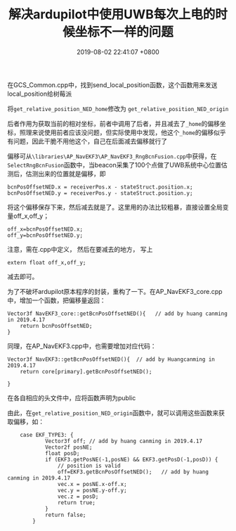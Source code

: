 ﻿---
layout: post
title: 解决ardupilot中使用UWB每次上电的时候坐标不一样的问题
date: 2019-08-02 22:41:07 +0800
categories: 技术 飞控
issue_id: 57
---

在GCS_Common.cpp中，找到send_local_position函数，这个函数用来发送local_position给树莓派

将`get_relative_position_NED_home`修改为 `get_relative_position_NED_origin`

后者作用为获取当前的相对坐标，前者中调用了后者，并且减去了`_home`的偏移坐标，照理来说使用前者应该没问题，但实际使用中发现，他这个`_home`的偏移似乎有问题，因此干脆不用他这个，自己在后面减去偏移就行了

偏移可从`\libraries\AP_NavEKF3\AP_NavEKF3_RngBcnFusion.cpp`中获得，在`SelectRngBcnFusion`函数中，当beacon采集了100个点做了UWB系统中心位置估测后，估测出来的位置就是偏移，即

```
bcnPosOffsetNED.x = receiverPos.x - stateStruct.position.x;
bcnPosOffsetNED.y = receiverPos.y - stateStruct.position.y;
```

将这个偏移保存下来，然后减去就是了。这里用的办法比较粗暴，直接设置全局变量off_x,off_y；

```
off_x=bcnPosOffsetNED.x;
off_y=bcnPosOffsetNED.y;
```
注意，需在.cpp中定义，
然后在要减去的地方，
写上
```
extern float off_x,off_y;
```
减去即可。

为了不破坏ardupilot原本程序的封装，重构了一下。在AP\_NavEKF3\_core.cpp中，增加一个函数，把偏移量返回：
```
Vector3f NavEKF3_core::getBcnPosOffsetNED(){   // add by huang canming in 2019.4.17
	return bcnPosOffsetNED;
}
```

同理，在AP_NavEKF3.cpp中，也需要增加对应代码：
```
Vector3f NavEKF3::getBcnPosOffsetNED(){  // add by Huangcanming in 2019.4.17
	return core[primary].getBcnPosOffsetNED();
	
}
```
在各自相应的头文件中，应将函数声明为public

由此，在`get_relative_position_NED_origin`函数中，就可以调用这些函数来获取偏移，如：
```
    case EKF_TYPE3: {
			Vector3f off; // add by huang canming in 2019.4.17
            Vector2f posNE;
            float posD;
            if (EKF3.getPosNE(-1,posNE) && EKF3.getPosD(-1,posD)) {
                // position is valid
                off=EKF3.getBcnPosOffsetNED();   // add by huang canming in 2019.4.17
                vec.x = posNE.x-off.x;
                vec.y = posNE.y-off.y;
                vec.z = posD;
                return true;
            }
            return false;
        }
```









